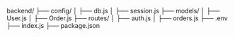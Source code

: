 backend/
├── config/
│   ├── db.js
│   ├── session.js
├── models/
│   ├── User.js
│   ├── Order.js
├── routes/
│   ├── auth.js
│   ├── orders.js
├── .env
├── index.js
├── package.json
